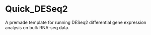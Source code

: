 # Quick_DESeq2
A premade template for running DESeq2 differential gene expression analysis on bulk RNA-seq data. 
